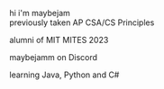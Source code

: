 hi i'm maybejam  
previously taken AP CSA/CS Principles

alumni of MIT MITES 2023

maybejamm on Discord 

learning Java, Python and C#
